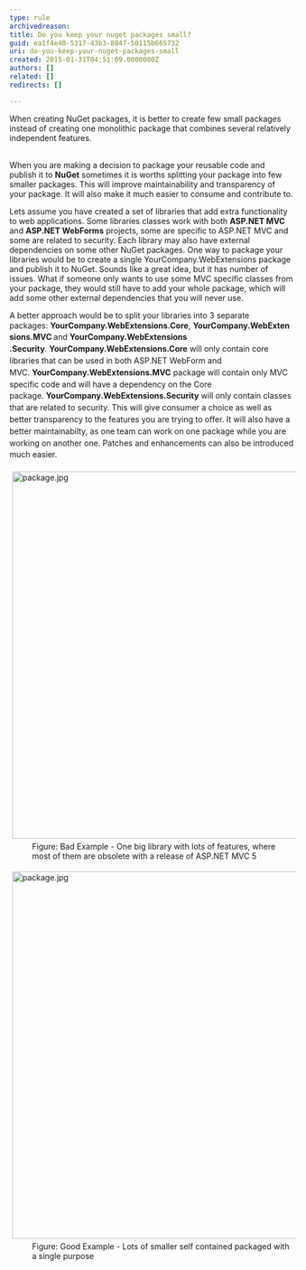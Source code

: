 ```yaml
---
type: rule
archivedreason: 
title: Do you keep your nuget packages small?
guid: ea1f4e40-5317-43b3-8847-50115b665732
uri: do-you-keep-your-nuget-packages-small
created: 2015-01-31T04:51:09.0000000Z
authors: []
related: []
redirects: []

---
```



When creating NuGet packages, it is better to create few small packages instead of creating one monolithic&#160;package that combines several relatively independent features.&#160;
<br><excerpt class='endintro'></excerpt><br>
<p>​​When you are making a decision to package your reusable code and publish it to 
   <strong>NuGet</strong> sometimes it is worths splitting your package into few smaller packages. This will improve maintainability and transparency&#160;of your package. It will also make it much easier to consume and contribute to.</p><p>Lets assume you have created a set of libraries that add extra functionality to web applications. Some libraries classes work with both 
   <strong>ASP.NET MVC</strong> and 
   <strong>ASP.NET WebForms</strong> projects, some are specific to ASP.NET MVC and some are related to security. Each library may also have external dependencies on some other NuGet packages. One way to package your libraries would be to create a single YourCompany.WebExtensions package and publish it to NuGet. Sounds like a great idea, but it has number of issues. What if someone only wants to use some MVC specific classes from your package, they would still have to add your whole package, which will add some other external dependencies that you will never use.</p><p>A better approach would be to split your libraries into 3 separate packages&#58;&#160;<span style="line-height&#58;20.7999992370605px;"><strong>YourCompany.WebExtensions</strong></span><strong>.Core</strong>,&#160;<span style="line-height&#58;20.7999992370605px;"><strong>YourCompany.WebExtensions</strong></span><span style="line-height&#58;20.7999992370605px;"><strong>​.MVC </strong>and&#160;<span style="line-height&#58;20.7999992370605px;"><strong>YourCompany.WebExtensions</strong></span><span style="line-height&#58;20.7999992370605px;"><strong>​.Security</strong>.&#160;<span style="line-height&#58;20.7999992370605px;"><strong>YourCompany.WebExtensions</strong></span><span style="line-height&#58;20.7999992370605px;"><strong>.Core</strong></span> will only contain core libraries that can be used in both ASP.NET WebForm and MVC.&#160;<span style="line-height&#58;20.7999992370605px;"><strong>YourCompany.WebExtensions</strong></span><span style="line-height&#58;20.7999992370605px;"><strong>.MVC</strong> package will contain only MVC specific code and will have a dependency on the Core package.&#160;<span style="line-height&#58;20.7999992370605px;"><strong>YourCompany.WebExtensions</strong></span><span style="line-height&#58;20.7999992370605px;"><strong>.Security</strong> will only contain classes that are related to security. This will give consumer a choice as well as better transparency to the features you are trying to offer. It will also have a better maintainabilty, as one team can work on one package while you are working on another one. Patches and enhancements can also be introduced much&#160;easier.</span></span></span></span></p><dl class="badImage"><dt> 
      <img src="/PublishingImages/package2.jpg" alt="package.jpg" style="margin&#58;5px;width&#58;650px;" />
   </dt><dd>Figure&#58; Bad Example - One big library with lots of features, where most of them are obsolete with a release of ASP.NET MVC 5</dd></dl><dl class="goodImage"><dt> 
      <img src="/PublishingImages/package.jpg" alt="package.jpg" style="margin&#58;5px;width&#58;650px;" />
   </dt><dd>Figure&#58; Good Example - Lots of smaller self contained packaged with a single purpose</dd></dl>



